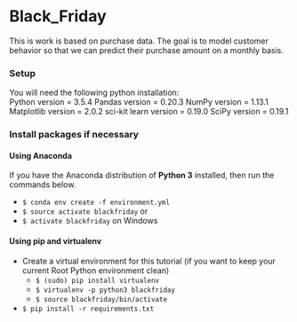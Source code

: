 # Black_Friday
This is work is based on purchase data. The goal is to model customer behavior so that we can predict their purchase amount on a monthly basis.

### Setup
You will need the following python installation: <br>
Python version = 3.5.4
Pandas version = 0.20.3
NumPy version = 1.13.1
Matplotlib version = 2.0.2
sci-kit learn version = 0.19.0
SciPy version = 0.19.1

### Install packages if necessary
#### Using Anaconda
If you have the Anaconda distribution of **Python 3** installed, then run the commands below.

- `$ conda env create -f environment.yml`
- `$ source activate blackfriday`
  or
- `$ activate blackfriday` on Windows
#### Using pip and virtualenv

- Create a virtual environment for this tutorial (if you want to keep your current Root Python environment clean)
    - `$ (sudo) pip install virtualenv`
    - `$ virtualenv -p python3 blackfriday`
    - `$ source blackfriday/bin/activate`
- `$ pip install -r requirements.txt`



